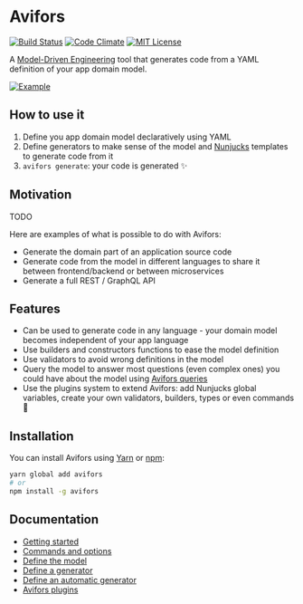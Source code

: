 # Avifors

[![Build Status](https://travis-ci.org/antarestupin/Avifors.svg?branch=master)](https://travis-ci.org/antarestupin/Avifors)
[![Code Climate](https://codeclimate.com/github/antarestupin/Avifors/badges/gpa.svg)](https://codeclimate.com/github/antarestupin/Avifors)
[![MIT License](https://poser.pugx.org/antares/accessible/license)](https://github.com/antarestupin/Avifors/blob/master/LICENSE)

A [Model-Driven Engineering](https://en.wikipedia.org/wiki/Model-driven_engineering) tool that generates code from a YAML definition of your app domain model.

[![Example](https://github.com/antarestupin/Avifors/tree/master/doc/example.gif)](https://github.com/antarestupin/Avifors/tree/master/doc/example.gif)

## How to use it

1. Define you app domain model declaratively using YAML
2. Define generators to make sense of the model and [Nunjucks](https://mozilla.github.io/nunjucks) templates to generate code from it
3. `avifors generate`: your code is generated ✨

## Motivation

TODO

Here are examples of what is possible to do with Avifors:

- Generate the domain part of an application source code
- Generate code from the model in different languages to share it between frontend/backend or between microservices
- Generate a full REST / GraphQL API

## Features

- Can be used to generate code in any language - your domain model becomes independent of your app language
- Use builders and constructors functions to ease the model definition
- Use validators to avoid wrong definitions in the model
- Query the model to answer most questions (even complex ones) you could have about the model using [Avifors queries](https://github.com/antarestupin/Avifors/blob/master/doc/commands.md#query-the-model)
- Use the plugins system to extend Avifors: add Nunjucks global variables, create your own validators, builders, types or even commands 🚀

## Installation

You can install Avifors using [Yarn](https://yarnpkg.com) or [npm](https://www.npmjs.com):

```bash
yarn global add avifors
# or
npm install -g avifors
```

## Documentation

- [Getting started](https://github.com/antarestupin/Avifors/tree/master/doc/getting_started.md)
- [Commands and options](https://github.com/antarestupin/Avifors/tree/master/doc/commands.md)
- [Define the model](https://github.com/antarestupin/Avifors/tree/master/doc/model.md)
- [Define a generator](https://github.com/antarestupin/Avifors/tree/master/doc/generator.md)
- [Define an automatic generator](https://github.com/antarestupin/Avifors/tree/master/doc/auto-generators.md)
- [Avifors plugins](https://github.com/antarestupin/Avifors/tree/master/doc/plugins.md)

